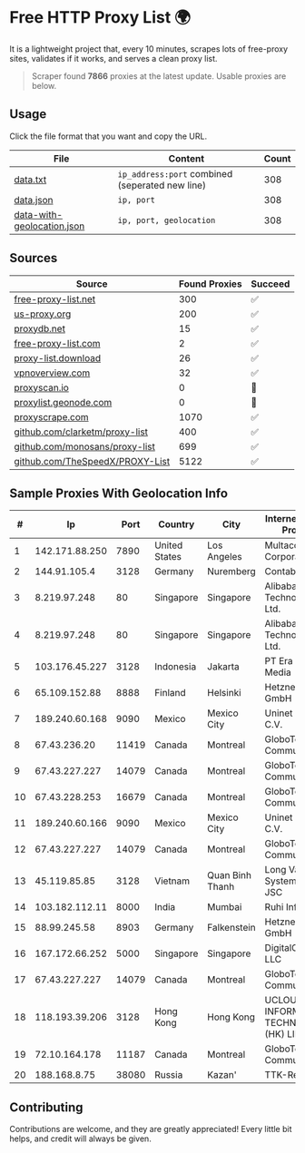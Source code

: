 
# Free HTTP Proxy List 🌍

It is a lightweight project that, every 10 minutes, scrapes lots of free-proxy sites, validates if it works, and serves a clean proxy list.


> Scraper found **7866** proxies at the latest update. Usable proxies are below.

## Usage

Click the file format that you want and copy the URL.


|File|Content|Count|
|----|-------|-----|
|[data.txt](https://raw.githubusercontent.com/themiralay/Proxy-List-World/master/data.txt)|`ip_address:port` combined (seperated new line)|308|
|[data.json](https://raw.githubusercontent.com/themiralay/Proxy-List-World/master/data.json)|`ip, port`|308|
|[data-with-geolocation.json](https://raw.githubusercontent.com/themiralay/Proxy-List-World/master/data-with-geolocation.json)|`ip, port, geolocation`|308|

## Sources

|Source|Found Proxies|Succeed|
|------|-------------|-------|
|[free-proxy-list.net](https://free-proxy-list.net)|300|✅|
|[us-proxy.org](https://www.us-proxy.org)|200|✅|
|[proxydb.net](http://proxydb.net)|15|✅|
|[free-proxy-list.com](https://free-proxy-list.com/?page=&port=&type%5B%5D=http&type%5B%5D=https&up_time=0&search=Search)|2|✅|
|[proxy-list.download](https://www.proxy-list.download/HTTP)|26|✅|
|[vpnoverview.com](https://vpnoverview.com/privacy/anonymous-browsing/free-proxy-servers)|32|✅|
|[proxyscan.io](https://www.proxyscan.io)|0|🚫|
|[proxylist.geonode.com](https://proxylist.geonode.com/api/proxy-list?limit=300&page=1&sort_by=lastChecked&sort_type=desc&protocols=http,https)|0|🚫|
|[proxyscrape.com](https://api.proxyscrape.com/v2/?request=displayproxies&protocol=http&timeout=10000&country=all&ssl=all&anonymity=all)|1070|✅|
|[github.com/clarketm/proxy-list](https://raw.githubusercontent.com/clarketm/proxy-list/master/proxy-list-raw.txt)|400|✅|
|[github.com/monosans/proxy-list](https://raw.githubusercontent.com/monosans/proxy-list/main/proxies/http.txt)|699|✅|
|[github.com/TheSpeedX/PROXY-List](https://raw.githubusercontent.com/TheSpeedX/PROXY-List/master/http.txt)|5122|✅|


## Sample Proxies With Geolocation Info

|#|Ip|Port|Country|City|Internet Service Provider|
|-|--|----|-------|----|-------------------------|
|1|142.171.88.250|7890|United States|Los Angeles|Multacom Corporation|
|2|144.91.105.4|3128|Germany|Nuremberg|Contabo GmbH|
|3|8.219.97.248|80|Singapore|Singapore|Alibaba (US) Technology Co., Ltd.|
|4|8.219.97.248|80|Singapore|Singapore|Alibaba (US) Technology Co., Ltd.|
|5|103.176.45.227|3128|Indonesia|Jakarta|PT Era Digital Media|
|6|65.109.152.88|8888|Finland|Helsinki|Hetzner Online GmbH|
|7|189.240.60.168|9090|Mexico|Mexico City|Uninet S.A. de C.V.|
|8|67.43.236.20|11419|Canada|Montreal|GloboTech Communications|
|9|67.43.227.227|14079|Canada|Montreal|GloboTech Communications|
|10|67.43.228.253|16679|Canada|Montreal|GloboTech Communications|
|11|189.240.60.166|9090|Mexico|Mexico City|Uninet S.A. de C.V.|
|12|67.43.227.227|14079|Canada|Montreal|GloboTech Communications|
|13|45.119.85.85|3128|Vietnam|Quan Binh Thanh|Long Van System Solution JSC|
|14|103.182.112.11|8000|India|Mumbai|Ruhi Infotech|
|15|88.99.245.58|8903|Germany|Falkenstein|Hetzner Online GmbH|
|16|167.172.66.252|5000|Singapore|Singapore|DigitalOcean, LLC|
|17|67.43.227.227|14079|Canada|Montreal|GloboTech Communications|
|18|118.193.39.206|3128|Hong Kong|Hong Kong|UCLOUD INFORMATION TECHNOLOGY (HK) LIMITED|
|19|72.10.164.178|11187|Canada|Montreal|GloboTech Communications|
|20|188.168.8.75|38080|Russia|Kazan'|TTK-Retail|



## Contributing

Contributions are welcome, and they are greatly appreciated! Every
little bit helps, and credit will always be given.

